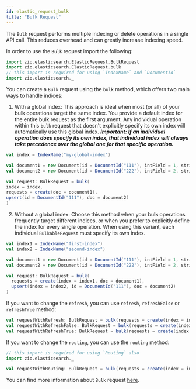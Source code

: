 ```yaml
---
id: elastic_request_bulk
title: "Bulk Request"
---
```


The `Bulk` request performs multiple indexing or delete operations in a single API call. This reduces overhead and can greatly increase indexing speed.

In order to use the `Bulk` request import the following:
```scala
import zio.elasticsearch.ElasticRequest.BulkRequest
import zio.elasticsearch.ElasticRequest.bulk
// this import is required for using `IndexName` and `DocumentId`
import zio.elasticsearch._
```

You can create a `Bulk` request using the `bulk` method, which offers two main ways to handle indices:
1. With a global index:
This approach is ideal when most (or all) of your bulk operations target the same index. You provide a default index for the entire bulk request as 
the first argument. Any individual operation within this `bulk` request that doesn't explicitly specify its own index will automatically use this 
global index.
_**Important: If an individual operation does specify its own index, that individual index will always take precedence over the global one for that 
specific operation.**_
```scala
val index = IndexName("my-global-index")

val document1 = new Document(id = DocumentId("111"), intField = 1, stringField = "stringField1")
val document2 = new Document(id = DocumentId("222"), intField = 2, stringField = "stringField2")

val request: BulkRequest = bulk(
index = index,
requests = create(doc = document1),
upsert(id = DocumentId("111"), doc = document2)
)
```
2. Without a global index:
Choose this method when your bulk operations frequently target different indices, or when you prefer to explicitly define the index for every single 
operation. When using this variant, each individual `BulkableRequest` must specify its own index.
```scala
val index1 = IndexName("first-index")
val index2 = IndexName("second-index")

val document1 = new Document(id = DocumentId("111"), intField = 1, stringField = "stringField1")
val document2 = new Document(id = DocumentId("222"), intField = 2, stringField = "stringField2")

val request: BulkRequest = bulk(
  requests = create(index = index1, doc = document1),
  upsert(index = index2, id = DocumentId("111"), doc = document2)
)
```

If you want to change the `refresh`, you can use `refresh`, `refreshFalse` or `refreshTrue` method:
```scala
val requestWithRefresh: BulkRequest = bulk(requests = create(index = index, doc = document1), upsert(index = index, id = DocumentId("111"), doc = document2)).refresh(true)
val requestWithRefreshFalse: BulkRequest = bulk(requests = create(index = index, doc = document1), upsert(index = index, id = DocumentId("111"), doc = document2)).refreshFalse
val requestWithRefreshTrue: BulkRequest = bulk(requests = create(index = index, doc = document1), upsert(index = index, id = DocumentId("111"), doc = document2)).refreshTrue
```

If you want to change the `routing`, you can use the `routing` method:
```scala
// this import is required for using `Routing` also
import zio.elasticsearch._

val requestWithRouting: BulkRequest = bulk(requests = create(index = index, doc = document1), upsert(index = index, id = DocumentId("111"), doc = document2)).routing(Routing("routing"))
```

You can find more information about `Bulk` request [here](https://www.elastic.co/guide/en/elasticsearch/reference/7.17/docs-bulk.html).
